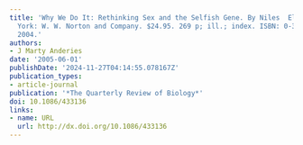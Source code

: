 ```yaml
---
title: 'Why We Do It: Rethinking Sex and the Selfish Gene. By Niles  Eldredge. New
  York: W. W. Norton and Company. $24.95. 269 p; ill.; index. ISBN: 0‐393‐05082‐3.
  2004.'
authors:
- J Marty Anderies
date: '2005-06-01'
publishDate: '2024-11-27T04:14:55.078167Z'
publication_types:
- article-journal
publication: '*The Quarterly Review of Biology*'
doi: 10.1086/433136
links:
- name: URL
  url: http://dx.doi.org/10.1086/433136
---
```

